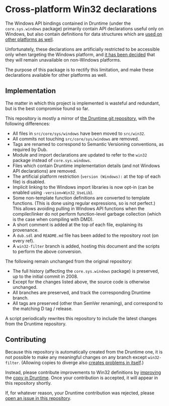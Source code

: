 Cross-platform Win32 declarations
=================================

The Windows API bindings contained in Druntime (under the `core.sys.windows` package)
primarily contain API declarations useful only on Windows, 
but also contain definitions for data structures 
which are [used on other platforms as well][1].

Unfortunately, these declarations are artificially restricted 
to be accessible only when targeting the Windows platform, 
and [it has been decided][2] that they will remain unavailable on non-Windows platforms.

The purpose of this package is to rectify this limitation, 
and make these declarations available for other platforms as well.

Implementation
--------------

The matter in which this project is implemented is wasteful and redundant, but is the best compromise found so far.

This repository is mostly a mirror of [the Druntime git repository][3], with the following differences:

 - All files in `src/core/sys/windows` have been moved to `src/win32`.
 - All commits not touching `src/core/sys/windows` are removed.
 - Tags are renamed to correspond to Semantic Versioning conventions, as required by Dub.
 - Module and import declarations are updated to refer to the `win32` package instead of `core.sys.windows`.
 - Files which contain Druntime implementation details (and not Windows API declarations) are removed.
 - The artificial platform restriction (`version (Windows):` at the top of each file) is disabled.
 - Implicit linking to the Windows import libraries is now opt-in (can be enabled using `-version=Win32_UseLib`).
 - Some non-template function definitions are converted to template functions.
   (This is done using regular expressions, so is not perfect.)
   This allows avoiding pulling in Windows API functions when the compiler/linker do not perform function-level garbage collection 
   (which is the case when compiling with DMD).
 - A short comment is added at the top of each file, explaining its provenance.
 - A `dub.sdl` and `README.md` file has been added to the repository root (on every ref).
 - A `win32-filter` branch is added, hosting this document and the scripts to perform the above conversion.

The following remain unchanged from the original repository:

 - The full history (affecting the `core.sys.windows` package) is preserved, up to the initial commit in 2008.
 - Except for the changes listed above, the source code is otherwise unchanged.
 - All branches are preserved, and track the corresponding Druntime branch.
 - All tags are preserved (other than SemVer renaming), and correspond to the matching D tag / release.

A script periodically rewrites this repository to include the latest changes from the Druntime repository.

Contributing
------------

Because this repository is automatically created from the Druntime one, 
it is not possible to make any meaningful changes on any branch except `win32-filter`.
(Allowing copies to diverge also [creates problems in itself][4].)

Instead, please contribute improvements to Win32 definitions by [improving][5] the [copy in Druntime][6].
Once your contribution is accepted, it will appear in this repository shortly.

If, for whatever reason, your Druntime contribution was rejected,
please [open an issue in this repository][7].


 [1]: https://github.com/dlang/druntime/pull/2616#issuecomment-496307985.
 [2]: https://github.com/dlang/druntime/pull/2616#issuecomment-503802283
 [3]: https://github.com/dlang/druntime
 [4]: https://github.com/dlang/druntime/pull/2616#issuecomment-496319973
 [5]: https://github.com/dlang/druntime/blob/master/CONTRIBUTING.md
 [6]: https://github.com/dlang/druntime/tree/master/src/core/sys/windows
 [7]: https://github.com/CyberShadow/win32/issues/new
